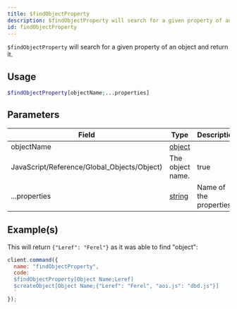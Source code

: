 ```yaml
---
title: $findObjectProperty
description: $findObjectProperty will search for a given property of an object and return it.
id: findObjectProperty
---
```


`$findObjectProperty` will search for a given property of an object and return it.

## Usage

```php
$findObjectProperty[objectName;...properties]
```

## Parameters

| Field                                       | Type                                                                                              | Description             | Required |
| ------------------------------------------- | ------------------------------------------------------------------------------------------------- | ----------------------- | :------: |
| objectName                                  | [object](https://developer.mozilla.org/en-US/docs/Web/JavaScript/Reference/Global_Objects/Object) |
| JavaScript/Reference/Global_Objects/Object) | The object name.                                                                                  | true                    |
| ...properties                               | [string](https://developer.mozilla.org/en-US/docs/Web/JavaScript/Reference/Global_Objects/String) | Name of the properties. |   true   |

## Example(s)

This will return `{"Leref": "Ferel"}` as it was able to find "object":

```javascript
client.command({
  name: "findObjectProperty",
  code: `
  $findObjectProperty[Object Name;Leref]
  $createObject[Object Name;{"Leref": "Ferel", "aoi.js": "dbd.js"}]
  `
});
```
